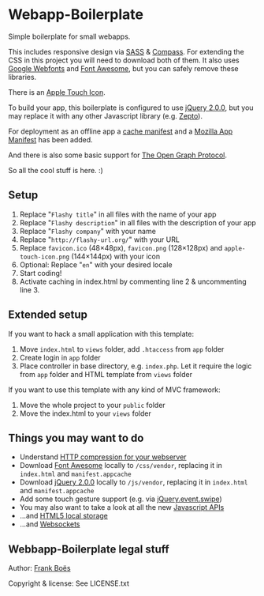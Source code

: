 Webapp-Boilerplate
==================

Simple boilerplate for small webapps.

This includes responsive design via [SASS](http://sass-lang.com/) & [Compass](http://compass-style.org/). For extending the CSS in this project you will need to download both of them.
It also uses [Google Webfonts](http://www.google.com/fonts/) and [Font Awesome](http://fortawesome.github.io/Font-Awesome/), but you can safely remove these libraries.

There is an [Apple Touch Icon](https://developer.apple.com/library/ios/#documentation/AppleApplications/Reference/SafariWebContent/ConfiguringWebApplications/ConfiguringWebApplications.html).

To build your app, this boilerplate is configured to use [jQuery 2.0.0](http://jquery.com/), but you may replace it with any other Javascript library (e.g. [Zepto](http://zeptojs.com/)).

For deployment as an offline app a [cache manifest](https://developer.mozilla.org/en/docs/HTML/Using_the_application_cache) and a [Mozilla App Manifest](https://developer.mozilla.org/en-US/docs/Web/Apps/Manifest) has been added.

And there is also some basic support for [The Open Graph Protocol](http://ogp.me/).

So all the cool stuff is here. :)

Setup
-----

1. Replace "`Flashy title`" in all files with the name of your app
2. Replace "`Flashy description`" in all files with the description of your app
3. Replace "`Flashy company`" with your name
4. Replace "`http://flashy-url.org/`" with your URL
5. Replace `favicon.ico` (48×48px),  `favicon.png` (128×128px) and `apple-touch-icon.png` (144×144px) with your icon
6. Optional: Replace "`en`" with your desired locale
7. Start coding!
8. Activate caching in index.html by commenting line 2 & uncommenting line 3.

Extended setup
--------------

If you want to hack a small application with this template:

1. Move `index.html` to `views` folder, add `.htaccess` from `app` folder
2. Create login in `app` folder
2. Place controller in base directory, e.g. `index.php`. Let it require the logic from `app` folder and HTML template from `views` folder

If you want to use this template with any kind of MVC framework:

1. Move the whole project to your `public` folder
2. Move the index.html to your `views` folder

Things you may want to do
-------------------------

* Understand [HTTP compression for your webserver](http://en.wikipedia.org/wiki/HTTP_compression)
* Download [Font Awesome](http://fontawesome.io/) locally to `/css/vendor`, replacing it in `index.html` and `manifest.appcache`
* Download [jQuery 2.0.0](http://jquery.com/) locally to `/js/vendor`, replacing it in `index.html` and `manifest.appcache`
* Add some touch gesture support (e.g. via [jQuery.event.swipe](http://stephband.info/jquery.event.swipe/))
* You may also want to take a look at all the new [Javascript APIs](http://alistapart.com/article/environmental-design-with-the-device-api)
* …and [HTML5 local storage](http://diveintohtml5.info/storage.html)
* …and [Websockets](http://www.html5rocks.com/en/tutorials/websockets/basics/)

Webbapp-Boilerplate legal stuff
-------------------------------

Author: [Frank Boës](http://3960.org)

Copyright & license: See LICENSE.txt